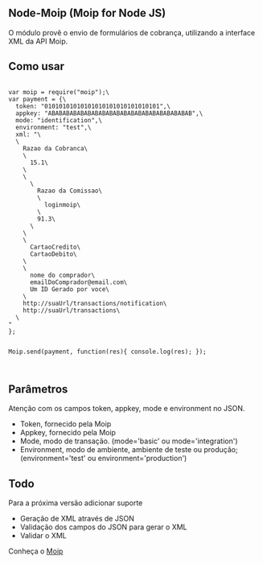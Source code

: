 Node-Moip (Moip for Node JS)
----------------------------

O módulo provê o envio de formulários de cobrança, utilizando a interface XML da API Moip.

Como usar
---------

<code>
var moip = require("moip");\
var payment = {\
  token: "01010101010101010101010101010101",\
  appkey: "ABABABABABABABABABABABABABABABABABABABAB",\
  mode: "identification",\
  environment: "test",\
  xml: "<EnviarInstrucao>\
  <InstrucaoUnica>\
    <Razao>Razao da Cobranca</Razao>\
    <Valores>\
      <Valor moeda='BRL'>15.1</Valor>\
    </Valores>\
    <Comissoes>\
      <Comissionamento>\
        <Razao>Razao da Comissao</Razao>\
        <Comissionado>\
          <LoginMoIP>loginmoip</LoginMoIP>\
        </Comissionado>\
        <ValorPercentual>91.3</ValorPercentual>\
      </Comissionamento>\
    </Comissoes>\
    <FormasPagamento>\
      <FormaPagamento>CartaoCredito</FormaPagamento>\
      <FormaPagamento>CartaoDebito</FormaPagamento>\
    </FormasPagamento>\
    <Pagador>\
      <Nome>nome do comprador</Nome>\
      <Email>emailDoComprador@email.com</Email>\
      <IdPagador>Um ID Gerado por voce</IdPagador>\
    </Pagador>\
    <URLNotificacao>http://suaUrl/transactions/notification</URLNotificacao>\
    <URLRetorno>http://suaUrl/transactions</URLRetorno>\
  </InstrucaoUnica>\
</EnviarInstrucao>"
};

Moip.send(payment, function(res){ 
  console.log(res);
});

</code>

Parâmetros
----------

Atenção com os campos token, appkey, mode e environment no JSON.

  - Token, fornecido pela Moip
  - Appkey, fornecido pela Moip
  - Mode, modo de transação. (mode='basic' ou mode='integration')
  - Environment, modo de ambiente, ambiente de teste ou produção; (environment='test' ou environment='production')


Todo
----
Para a próxima versão adicionar suporte

  - Geração de XML através de JSON
  - Validação dos campos do JSON para gerar o XML 
  - Validar o XML


Conheça o [Moip]

  [Moip]: http://labs.moip.com.br/playground/